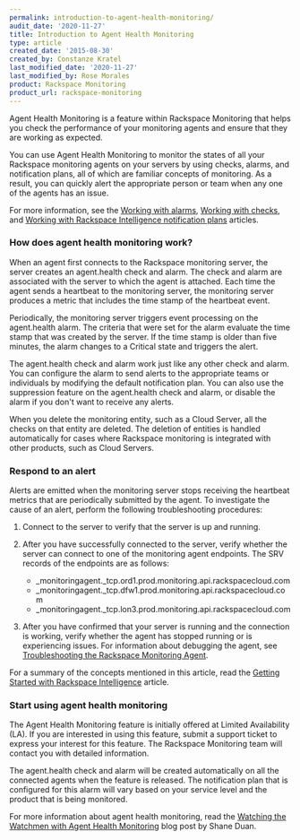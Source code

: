 ```yaml
---
permalink: introduction-to-agent-health-monitoring/
audit_date: '2020-11-27'
title: Introduction to Agent Health Monitoring
type: article
created_date: '2015-08-30'
created_by: Constanze Kratel
last_modified_date: '2020-11-27'
last_modified_by: Rose Morales
product: Rackspace Monitoring
product_url: rackspace-monitoring
---
```


Agent Health Monitoring is a feature within Rackspace Monitoring that helps you
check the performance of your monitoring agents and ensure that they are working
as expected.

You can use Agent Health Monitoring to monitor the states of all your Rackspace
monitoring agents on your servers by using checks, alarms, and notification
plans, all of which are familiar concepts of monitoring. As a result, you can
quickly alert the appropriate person or team when any one of the agents has an
issue.

For more information, see the
[Working with alarms](/support/how-to/working-with-alarms),
[Working with checks](/support/how-to/working-with-checks),
and [Working with Rackspace Intelligence notification plans](/support/how-to/working-with-rackspace-intelligence-notification-plans)
articles.

### How does agent health monitoring work?

When an agent first connects to the Rackspace monitoring server, the server
creates an agent.health check and alarm. The check and alarm are associated with
the server to which the agent is attached. Each time the agent sends a heartbeat
to the monitoring server, the monitoring server produces a metric that includes
the time stamp of the heartbeat event.

Periodically, the monitoring server triggers event processing on the
agent.health alarm. The criteria that were set for the alarm evaluate the time
stamp that was created by the server. If the time stamp is older than five
minutes, the alarm changes to a Critical state and triggers the alert.

The agent.health check and alarm work just like any other check and alarm. You
can configure the alarm to send alerts to the appropriate teams or individuals
by modifying the default notification plan. You can also use the suppression
feature on the agent.health check and alarm, or disable the alarm if you don't
want to receive any alerts.

When you delete the monitoring entity, such as a Cloud Server, all the checks on
that entity are deleted. The deletion of entities is handled automatically for
cases where Rackspace monitoring is integrated with other products, such as
Cloud Servers.

### Respond to an alert

Alerts are emitted when the monitoring server stops receiving the
heartbeat metrics that are periodically submitted by the agent. To
investigate the cause of an alert, perform the following troubleshooting
procedures:

1. Connect to the server to verify that the server is up and running.
2. After you have successfully connected to the server, verify whether
    the server can connect to one of the monitoring agent endpoints. The
    SRV records of the endpoints are as follows:
    - \_monitoringagent.\_tcp.ord1.prod.monitoring.api.rackspacecloud.com
    - \_monitoringagent.\_tcp.dfw1.prod.monitoring.api.rackspacecloud.com
    - \_monitoringagent.\_tcp.lon3.prod.monitoring.api.rackspacecloud.com

3. After you have confirmed that your server is running and the
    connection is working, verify whether the agent has stopped running
    or is experiencing issues. For information about debugging the
    agent, see
    [Troubleshooting the Rackspace Monitoring Agent](/support/how-to/troubleshooting-the-rackspace-monitoring-agent).

For a summary of the concepts mentioned in this article, read the
[Getting Started with Rackspace Intelligence](/support/how-to/rackspace-intelligence) article.

### Start using agent health monitoring

The Agent Health Monitoring feature is initially offered at Limited
Availability (LA). If you are interested in using this feature, submit a support
ticket to express your interest for this feature. The Rackspace Monitoring
team will contact you with detailed information.

The agent.health check and alarm will be created automatically on all
the connected agents when the feature is released. The notification plan
that is configured for this alarm will vary based on your service level
and the product that is being monitored.

For more information about agent health monitoring, read the [Watching the Watchmen with Agent Health Monitoring](https://bit.ly/agent-health-monitoring)
blog post by Shane Duan.
